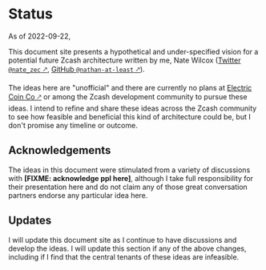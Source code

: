 # Status

As of 2022-09-22,

This document site presents a hypothetical and under-specified vision for a potential future Zcash architecture written by me, Nate Wilcox ([Twitter `@nate_zec` 🡕](https://twitter.com/nate_zec), [GitHub `@nathan-at-least` 🡕](https://github.com/nathan-at-least)).

The ideas here are "unofficial" and there are currently no plans at [Electric Coin Co 🡕](https://electriccoin.co/blog/) or among the Zcash development community to pursue these ideas. I intend to refine and share these ideas across the Zcash community to see how feasible and beneficial this kind of architecture could be, but I don't promise any timeline or outcome.

## Acknowledgements

The ideas in this document were stimulated from a variety of discussions with **[FIXME: acknowledge ppl here]**, although I take full responsibility for their presentation here and do not claim any of those great conversation partners endorse any particular idea here.

## Updates

I will update this document site as I continue to have discussions and develop the ideas. I will update this section if any of the above changes, including if I find that the central tenants of these ideas are infeasible.
